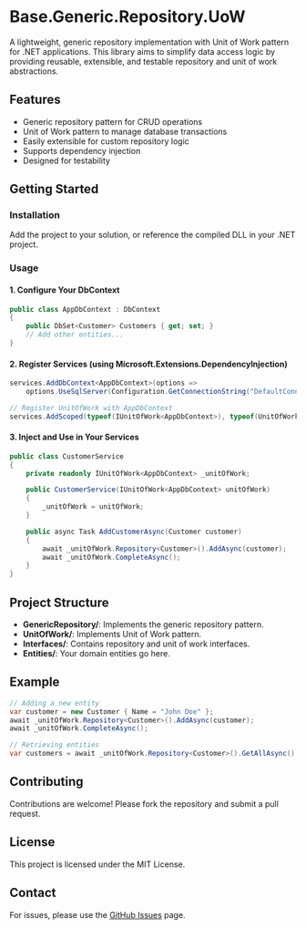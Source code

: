 # Base.Generic.Repository.UoW

A lightweight, generic repository implementation with Unit of Work pattern for .NET applications. This library aims to simplify data access logic by providing reusable, extensible, and testable repository and unit of work abstractions.

## Features

- Generic repository pattern for CRUD operations
- Unit of Work pattern to manage database transactions
- Easily extensible for custom repository logic
- Supports dependency injection
- Designed for testability

## Getting Started

### Installation

Add the project to your solution, or reference the compiled DLL in your .NET project.

### Usage

#### 1. Configure Your DbContext

```csharp
public class AppDbContext : DbContext
{
    public DbSet<Customer> Customers { get; set; }
    // Add other entities...
}
```

#### 2. Register Services (using Microsoft.Extensions.DependencyInjection)

```csharp
services.AddDbContext<AppDbContext>(options =>
    options.UseSqlServer(Configuration.GetConnectionString("DefaultConnection")));

// Register UnitOfWork with AppDbContext
services.AddScoped(typeof(IUnitOfWork<AppDbContext>), typeof(UnitOfWork<AppDbContext>));
```

#### 3. Inject and Use in Your Services

```csharp
public class CustomerService
{
    private readonly IUnitOfWork<AppDbContext> _unitOfWork;

    public CustomerService(IUnitOfWork<AppDbContext> unitOfWork)
    {
        _unitOfWork = unitOfWork;
    }

    public async Task AddCustomerAsync(Customer customer)
    {
        await _unitOfWork.Repository<Customer>().AddAsync(customer);
        await _unitOfWork.CompleteAsync();
    }
}
```

## Project Structure

- **GenericRepository/**: Implements the generic repository pattern.
- **UnitOfWork/**: Implements Unit of Work pattern.
- **Interfaces/**: Contains repository and unit of work interfaces.
- **Entities/**: Your domain entities go here.

## Example

```csharp
// Adding a new entity
var customer = new Customer { Name = "John Doe" };
await _unitOfWork.Repository<Customer>().AddAsync(customer);
await _unitOfWork.CompleteAsync();

// Retrieving entities
var customers = await _unitOfWork.Repository<Customer>().GetAllAsync();
```

## Contributing

Contributions are welcome! Please fork the repository and submit a pull request.

## License

This project is licensed under the MIT License.

## Contact

For issues, please use the [GitHub Issues](https://github.com/commando01000/Base.Generic.Repository.UoW/issues) page.
